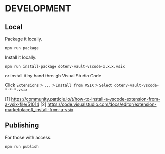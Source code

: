 # DEVELOPMENT

## Local

Package it locally.

```
npm run package
```

Install it locally.

```
npm run install-package dotenv-vault-vscode-x.x.x.vsix
```

or install it by hand through Visual Studio Code.

Click `Extensions` > `...` > `Install from VSIX` > `Select dotenv-vault-vscode-*-*-*.vsix`

[1] https://community.particle.io/t/how-to-install-a-vscode-extension-from-a-vsix-file/51014
[2] https://code.visualstudio.com/docs/editor/extension-marketplace#_install-from-a-vsix

## Publishing

For those with access.

```
npm run publish
```
